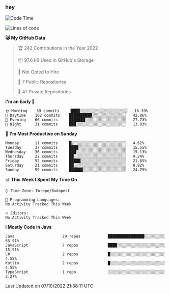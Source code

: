 ### hey

<!--START_SECTION:waka-->
![Code Time](http://img.shields.io/badge/Code%20Time-801%20hrs%2035%20mins-blue)

![Lines of code](https://img.shields.io/badge/From%20Hello%20World%20I%27ve%20Written-474%20Thousand%20lines%20of%20code-blue)

**🐱 My GitHub Data** 

> 🏆 242 Contributions in the Year 2022
 > 
> 📦 97.6 kB Used in GitHub's Storage 
 > 
> 🚫 Not Opted to Hire
 > 
> 📜 7 Public Repositories 
 > 
> 🔑 47 Private Repositories  
 > 
**I'm an Early 🐤** 

```text
🌞 Morning    39 commits     ████░░░░░░░░░░░░░░░░░░░░░   16.39% 
🌆 Daytime    102 commits    ██████████░░░░░░░░░░░░░░░   42.86% 
🌃 Evening    66 commits     ███████░░░░░░░░░░░░░░░░░░   27.73% 
🌙 Night      31 commits     ███░░░░░░░░░░░░░░░░░░░░░░   13.03%

```
📅 **I'm Most Productive on Sunday** 

```text
Monday       11 commits     █░░░░░░░░░░░░░░░░░░░░░░░░   4.62% 
Tuesday      37 commits     ████░░░░░░░░░░░░░░░░░░░░░   15.55% 
Wednesday    36 commits     ███░░░░░░░░░░░░░░░░░░░░░░   15.13% 
Thursday     22 commits     ██░░░░░░░░░░░░░░░░░░░░░░░   9.24% 
Friday       52 commits     █████░░░░░░░░░░░░░░░░░░░░   21.85% 
Saturday     21 commits     ██░░░░░░░░░░░░░░░░░░░░░░░   8.82% 
Sunday       59 commits     ██████░░░░░░░░░░░░░░░░░░░   24.79%

```


📊 **This Week I Spent My Time On** 

```text
⌚︎ Time Zone: Europe/Budapest

💬 Programming Languages: 
No Activity Tracked This Week

🔥 Editors: 
No Activity Tracked This Week

```

**I Mostly Code in Java** 

```text
Java                     29 repos            ████████████████░░░░░░░░░   65.91% 
JavaScript               7 repos             ████░░░░░░░░░░░░░░░░░░░░░   15.91% 
C#                       2 repos             █░░░░░░░░░░░░░░░░░░░░░░░░   4.55% 
Kotlin                   2 repos             █░░░░░░░░░░░░░░░░░░░░░░░░   4.55% 
TypeScript               1 repo              ░░░░░░░░░░░░░░░░░░░░░░░░░   2.27%

```



 Last Updated on 07/10/2022 21:38:11 UTC
<!--END_SECTION:waka-->

